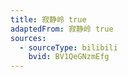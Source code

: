 ```yaml
---
title: 寂静岭 true
adaptedFrom: 寂静岭 true
sources:
  - sourceType: bilibili
    bvid: BV1QeGNzmEfg
---
```

